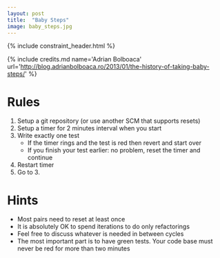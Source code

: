 ```yaml
---
layout: post
title:  "Baby Steps"
image: baby_steps.jpg
---
```


{% include constraint_header.html %}

{% include credits.md name='Adrian Bolboaca' url='http://blog.adrianbolboaca.ro/2013/01/the-history-of-taking-baby-steps/' %}

# Rules

1. Setup a git repository (or use another SCM that supports resets)
2. Setup a timer for 2 minutes interval when you start
3. Write exactly one test
   * If the timer rings and the test is red then revert and start over
   * If you finish your test earlier: no problem, reset the timer and continue
4. Restart timer
5. Go to 3.

# Hints

* Most pairs need to reset at least once
* It is absolutely OK to spend iterations to do only refactorings
* Feel free to discuss whatever is needed in between cycles
* The most important part is to have green tests. Your code base must
  never be red for more than two minutes
